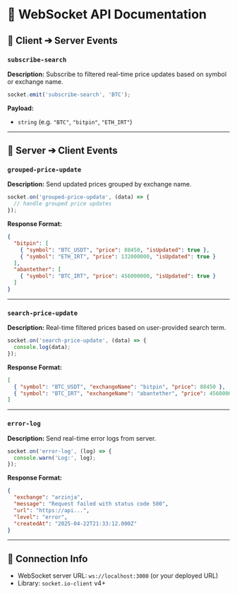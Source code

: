 # 🔌 WebSocket API Documentation

## 📡 Client ➔ Server Events

### `subscribe-search`
**Description:** Subscribe to filtered real-time price updates based on symbol or exchange name.

```ts
socket.emit('subscribe-search', 'BTC');
```

**Payload:**
- `string` (e.g. `"BTC"`, `"bitpin"`, `"ETH_IRT"`)

---

## 📡 Server ➔ Client Events

### `grouped-price-update`
**Description:** Send updated prices grouped by exchange name.

```ts
socket.on('grouped-price-update', (data) => {
  // handle grouped price updates
});
```

**Response Format:**
```json
{
  "bitpin": [
    { "symbol": "BTC_USDT", "price": 88450, "isUpdated": true },
    { "symbol": "ETH_IRT", "price": 132000000, "isUpdated": true }
  ],
  "abantether": [
    { "symbol": "BTC_IRT", "price": 456000000, "isUpdated": true }
  ]
}
```

---

### `search-price-update`
**Description:** Real-time filtered prices based on user-provided search term.

```ts
socket.on('search-price-update', (data) => {
  console.log(data);
});
```

**Response Format:**
```json
[
  { "symbol": "BTC_USDT", "exchangeName": "bitpin", "price": 88450 },
  { "symbol": "BTC_IRT", "exchangeName": "abantether", "price": 456000000 }
]
```

---

### `error-log`
**Description:** Send real-time error logs from server.

```ts
socket.on('error-log', (log) => {
  console.warn('Log:', log);
});
```

**Response Format:**
```json
{
  "exchange": "arzinja",
  "message": "Request failed with status code 500",
  "url": "https://api...",
  "level": "error",
  "createdAt": "2025-04-22T21:33:12.000Z"
}
```

---

## 📁 Connection Info
- WebSocket server URL: `ws://localhost:3000` (or your deployed URL)
- Library: `socket.io-client` v4+

